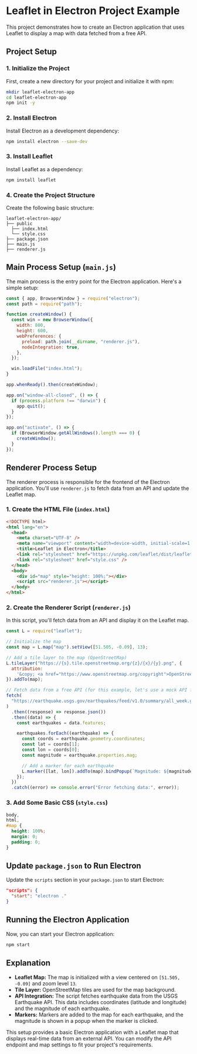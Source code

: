 # Leaflet in Electron Project Example

This project demonstrates how to create an Electron application that uses Leaflet to display a map with data fetched from a free API.

## Project Setup

### 1. Initialize the Project

First, create a new directory for your project and initialize it with npm:

```bash
mkdir leaflet-electron-app
cd leaflet-electron-app
npm init -y
```

### 2. Install Electron

Install Electron as a development dependency:

```bash
npm install electron --save-dev
```

### 3. Install Leaflet

Install Leaflet as a dependency:

```bash
npm install leaflet
```

### 4. Create the Project Structure

Create the following basic structure:

```
leaflet-electron-app/
├── public
  ├── index.html
  └── style.css
├── package.json
├── main.js
├── renderer.js
```

## Main Process Setup (`main.js`)

The main process is the entry point for the Electron application. Here's a simple setup:

```javascript
const { app, BrowserWindow } = require("electron");
const path = require("path");

function createWindow() {
  const win = new BrowserWindow({
    width: 800,
    height: 600,
    webPreferences: {
      preload: path.join(__dirname, "renderer.js"),
      nodeIntegration: true,
    },
  });

  win.loadFile("index.html");
}

app.whenReady().then(createWindow);

app.on("window-all-closed", () => {
  if (process.platform !== "darwin") {
    app.quit();
  }
});

app.on("activate", () => {
  if (BrowserWindow.getAllWindows().length === 0) {
    createWindow();
  }
});
```

## Renderer Process Setup

The renderer process is responsible for the frontend of the Electron application. You'll use `renderer.js` to fetch data from an API and update the Leaflet map.

### 1. Create the HTML File (`index.html`)

```html
<!DOCTYPE html>
<html lang="en">
  <head>
    <meta charset="UTF-8" />
    <meta name="viewport" content="width=device-width, initial-scale=1.0" />
    <title>Leaflet in Electron</title>
    <link rel="stylesheet" href="https://unpkg.com/leaflet/dist/leaflet.css" />
    <link rel="stylesheet" href="style.css" />
  </head>
  <body>
    <div id="map" style="height: 100%;"></div>
    <script src="renderer.js"></script>
  </body>
</html>
```

### 2. Create the Renderer Script (`renderer.js`)

In this script, you'll fetch data from an API and display it on the Leaflet map.

```javascript
const L = require("leaflet");

// Initialize the map
const map = L.map("map").setView([51.505, -0.09], 13);

// Add a tile layer to the map (OpenStreetMap)
L.tileLayer("https://{s}.tile.openstreetmap.org/{z}/{x}/{y}.png", {
  attribution:
    '&copy; <a href="https://www.openstreetmap.org/copyright">OpenStreetMap</a> contributors',
}).addTo(map);

// Fetch data from a free API (for this example, let's use a mock API for earthquake data)
fetch(
  "https://earthquake.usgs.gov/earthquakes/feed/v1.0/summary/all_week.geojson"
)
  .then((response) => response.json())
  .then((data) => {
    const earthquakes = data.features;

    earthquakes.forEach((earthquake) => {
      const coords = earthquake.geometry.coordinates;
      const lat = coords[1];
      const lon = coords[0];
      const magnitude = earthquake.properties.mag;

      // Add a marker for each earthquake
      L.marker([lat, lon]).addTo(map).bindPopup(`Magnitude: ${magnitude}`);
    });
  })
  .catch((error) => console.error("Error fetching data:", error));
```

### 3. Add Some Basic CSS (`style.css`)

```css
body,
html,
#map {
  height: 100%;
  margin: 0;
  padding: 0;
}
```

## Update `package.json` to Run Electron

Update the `scripts` section in your `package.json` to start Electron:

```json
"scripts": {
  "start": "electron ."
}
```

## Running the Electron Application

Now, you can start your Electron application:

```bash
npm start
```

## Explanation

- **Leaflet Map:** The map is initialized with a view centered on `[51.505, -0.09]` and zoom level `13`.
- **Tile Layer:** OpenStreetMap tiles are used for the map background.
- **API Integration:** The script fetches earthquake data from the USGS Earthquake API. This data includes coordinates (latitude and longitude) and the magnitude of each earthquake.
- **Markers:** Markers are added to the map for each earthquake, and the magnitude is shown in a popup when the marker is clicked.

This setup provides a basic Electron application with a Leaflet map that displays real-time data from an external API. You can modify the API endpoint and map settings to fit your project's requirements.
